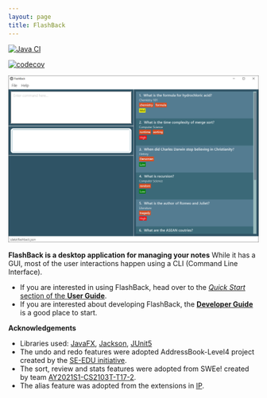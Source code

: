 ```yaml
---
layout: page
title: FlashBack
---
```


[![Java CI](https://github.com/AY2021S2-CS2103T-T13-3/tp/actions/workflows/gradle.yml/badge.svg)](https://github.com/AY2021S2-CS2103T-T13-3/tp/actions/workflows/gradle.yml)

[![codecov](https://codecov.io/gh/AY2021S2-CS2103T-T13-3/tp/branch/master/graph/badge.svg?token=AD0F4NRI75)](https://codecov.io/gh/AY2021S2-CS2103T-T13-3/tp)


![Ui](images/Ui.png)

**FlashBack is a desktop application for managing your notes** While it has a GUI, most of the user interactions happen using a CLI (Command Line Interface).

* If you are interested in using FlashBack, head over to the [_Quick Start_ section of the **User Guide**](UserGuide.html#quick-start).
* If you are interested about developing FlashBack, the [**Developer Guide**](DeveloperGuide.html) is a good place to start.


**Acknowledgements**

* Libraries used: [JavaFX](https://openjfx.io/), [Jackson](https://github.com/FasterXML/jackson), [JUnit5](https://github.com/junit-team/junit5)
* The undo and redo features were adopted AddressBook-Level4 project created by the [SE-EDU initiative](https://github.com/se-edu/addressbook-level4).
* The sort, review and stats features were adopted from SWEe! created by team [AY2021S1-CS2103T-T17-2](https://github.com/AY2021S1-CS2103T-T17-2/tp).
* The alias feature was adopted from the extensions in [IP](https://nus-cs2103-ay2021s2.github.io/website/se-book-adapted/projectDuke/index.html#c-friendliersyntax).
